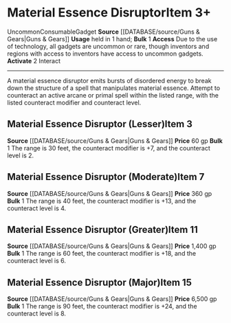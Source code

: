 ﻿---
actions: '[two-actions]'
bulk: '1'
id: '1118'
item_category: Consumables
item_subcategory: Gadgets
level: '7'
name: Material Essence Disruptor
price: 360 gp
rarity: Uncommon
source: '[[DATABASE/source/Guns & Gears|Guns & Gears]]'
subcategory: consumable/gadget
trait:
- '[[DATABASE/trait/Consumable|Consumable]]'
- '[[DATABASE/trait/Gadget|Gadget]]'
- '[[DATABASE/trait/Uncommon|Uncommon]]'
type: Item
usage: held in 1 hand

---
# Material Essence Disruptor<span class="item-type">Item 3+</span>

<span class="trait-uncommon item-trait">Uncommon</span><span class="item-trait">Consumable</span><span class="item-trait">Gadget</span>
**Source** [[DATABASE/source/Guns & Gears|Guns & Gears]]
**Usage** held in 1 hand; **Bulk** 1
**Access** Due to the use of technology, all gadgets are uncommon or rare, though inventors and regions with access to inventors have access to uncommon gadgets.
**Activate** <span class="action-icon">2</span> Interact

---
A material essence disruptor emits bursts of disordered energy to break down the structure of a spell that manipulates material essence. Attempt to counteract an active arcane or primal spell within the listed range, with the listed counteract modifier and counteract level.

## Material Essence Disruptor (Lesser)<span class="item-type">Item 3</span>

**Source** [[DATABASE/source/Guns & Gears|Guns & Gears]]
**Price** 60 gp
**Bulk** 1
The range is 30 feet, the counteract modifier is +7, and the counteract level is 2.

## Material Essence Disruptor (Moderate)<span class="item-type">Item 7</span>

**Source** [[DATABASE/source/Guns & Gears|Guns & Gears]]
**Price** 360 gp
**Bulk** 1
The range is 40 feet, the counteract modifier is +13, and the counteract level is 4.

## Material Essence Disruptor (Greater)<span class="item-type">Item 11</span>

**Source** [[DATABASE/source/Guns & Gears|Guns & Gears]]
**Price** 1,400 gp
**Bulk** 1
The range is 60 feet, the counteract modifier is +18, and the counteract level is 6.

## Material Essence Disruptor (Major)<span class="item-type">Item 15</span>

**Source** [[DATABASE/source/Guns & Gears|Guns & Gears]]
**Price** 6,500 gp
**Bulk** 1
The range is 90 feet, the counteract modifier is +24, and the counteract level is 8.